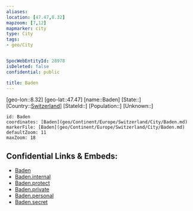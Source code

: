 ```yaml
---
aliases: 
location: [47.47,8.32]
mapzoom: [7,12] 
mapmarker: city 
type: City
tags:
- geo/City


SpocWebEntityId: 28978
isDeleted: false
confidential: public

title: Baden
---
```

[geo-lon::8.32]
[geo-lat::47.47]
[name::Baden]
[State::]
[Country::[Switzerland](geo/Continent/Europe/Switzerland.md)]
[StateId::]
[Population::]
[Unknown::]


```leaflet
id: Baden
coordinates: [Baden](geo/Continent/Europe/Switzerland/City/Baden.md)
markerFile: [Baden](geo/Continent/Europe/Switzerland/City/Baden.md)
defaultZoom: 11 
maxZoom: 18
```


## Confidential Links & Embeds: 
- [Baden](../../../../../../_public/geo/Continent/Europe/Switzerland/City/Baden.md) 
- [Baden.internal](../../../../../../_internal/geo/Continent/Europe/Switzerland/City/Baden.internal.md) 
- [Baden.protect](../../../../../../_protect/geo/Continent/Europe/Switzerland/City/Baden.protect.md) 
- [Baden.private](../../../../../../_private/geo/Continent/Europe/Switzerland/City/Baden.private.md) 
- [Baden.personal](../../../../../../_personal/geo/Continent/Europe/Switzerland/City/Baden.personal.md) 
- [Baden.secret](../../../../../../_secret/geo/Continent/Europe/Switzerland/City/Baden.secret.md) 
